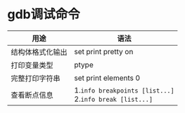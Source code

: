 # gdb调试命令



| 用途             | 语法                                                        |
| ---------------- | ----------------------------------------------------------- |
| 结构体格式化输出 | set print pretty on                                         |
| 打印变量类型     | ptype                                                       |
| 完整打印字符串   | set print elements 0                                        |
| 查看断点信息     | 1.`info breakpoints [list...]` <br>2.`info break [list...]` |